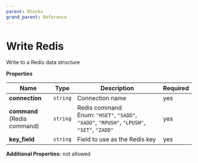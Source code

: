 ```yaml
---
parent: Blocks
grand_parent: Reference
---
```


# Write Redis

Write to a Redis data structure


**Properties**

|Name|Type|Description|Required|
|----|----|-----------|--------|
|**connection**|`string`|Connection name<br/>|yes|
|**command**<br/>(Redis command)|`string`|Redis command<br/>Enum: `"HSET"`, `"SADD"`, `"XADD"`, `"RPUSH"`, `"LPUSH"`, `"SET"`, `"ZADD"`<br/>|yes|
|**key\_field**|`string`|Field to use as the Redis key<br/>|yes|

**Additional Properties:** not allowed  

